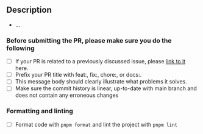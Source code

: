 ## Description

- ...

### Before submitting the PR, please make sure you do the following

- [ ] If your PR is related to a previously discussed issue, please [link to it](https://docs.github.com/en/get-started/writing-on-github/working-with-advanced-formatting/using-keywords-in-issues-and-pull-requests#linking-a-pull-request-to-an-issue) here.
- [ ] Prefix your PR title with feat:, fix:, chore:, or docs:.
- [ ] This message body should clearly illustrate what problems it solves.
- [ ] Make sure the commit history is linear, up-to-date with main branch and does not contain any erroneous changes

### Formatting and linting

- [ ] Format code with `pnpm format` and lint the project with `pnpm lint`
